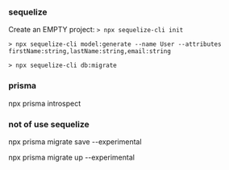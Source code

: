 
### sequelize

Create an EMPTY project:
`> npx sequelize-cli init`

`> npx sequelize-cli model:generate --name User --attributes firstName:string,lastName:string,email:string`

`> npx sequelize-cli db:migrate`



### prisma
npx prisma introspect




### not of use sequelize
npx prisma migrate save --experimental

npx prisma migrate up --experimental

